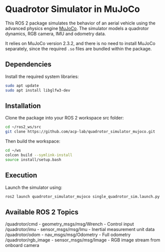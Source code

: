 # Quadrotor Simulator in MuJoCo

This ROS 2 package simulates the behavior of an aerial vehicle using the advanced physics engine [MuJoCo](https://mujoco.org/). The simulator models a quadrotor dynamics, RGB camera, IMU and odometry data.

It relies on MuJoCo version 2.3.2, and there is no need to install MuJoCo separately, since the required `.so` files are bundled within the package.

## Dependencies

Install the required system libraries:

```bash
sudo apt update  
sudo apt install libglfw3-dev
```

## Installation

Clone the package into your ROS 2 workspace src folder:

```bash
cd ~/ros2_ws/src  
git clone https://github.com/acp-lab/quadrotor_simulator_mujoco.git
```
Then build the workspace:

```bash
cd ~/ws  
colcon build --symlink-install  
source install/setup.bash
```

## Execution

Launch the simulator using:

```bash
ros2 launch quadrotor_simulator_mujoco single_quadrotor_sim.launch.py
```

## Available ROS 2 Topics

/quadrotor/cmd          - geometry_msgs/msg/Wrench      - Control input
/quadrotor/imu          - sensor_msgs/msg/Imu           - Inertial measurement unit data  
/quadrotor/odom         - nav_msgs/msg/Odometry         - Full odometry
/quadrotor/rgb_image    - sensor_msgs/msg/Image         - RGB image stream from onboard camera